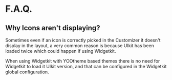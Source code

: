 # F.A.Q.

## Why Icons aren't displaying?

Sometimes even if an icon is correctly picked in the Customizer it doesn't display in the layout, a very common reason is because UIkit has been loaded twice which could happen if using Widgetkit.

When using Widgetkit with YOOtheme based themes there is no need for Widgetkit to load it UIkit version, and that can be configured in the Widgetkit global configuration.

